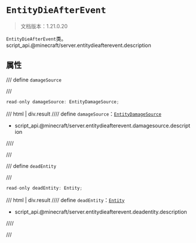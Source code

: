 # `EntityDieAfterEvent`

> 文档版本：1.21.0.20

`EntityDieAfterEvent`类。script_api.@minecraft/server.entitydieafterevent.description

## 属性

/// define
`damageSource`


///

```js
read-only damageSource: EntityDamageSource;
```

/// html | div.result
//// define
`damageSource`：[`EntityDamageSource`](./entitydamagesource.md)

- script_api.@minecraft/server.entitydieafterevent.damagesource.description


////

///


/// define
`deadEntity`


///

```js
read-only deadEntity: Entity;
```

/// html | div.result
//// define
`deadEntity`：[`Entity`](./entity.md)

- script_api.@minecraft/server.entitydieafterevent.deadentity.description


////

///

